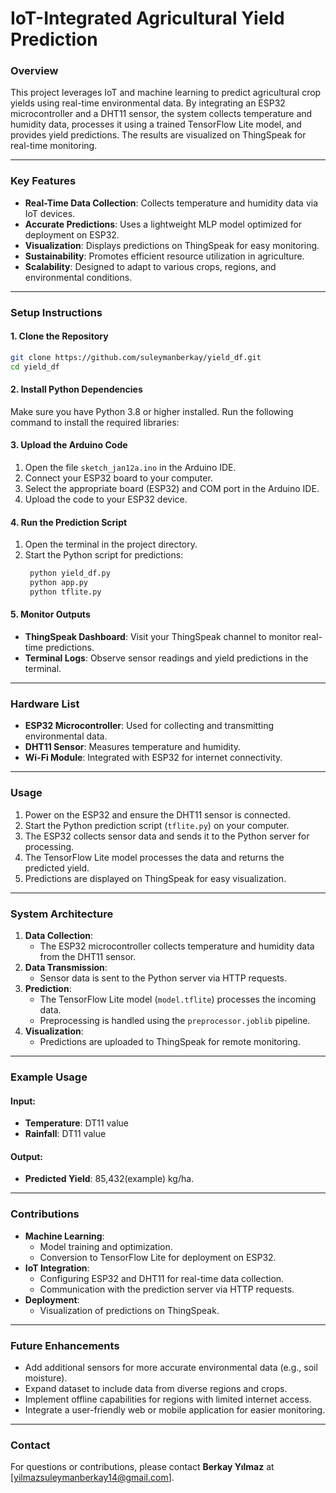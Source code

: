 # IoT-Integrated Agricultural Yield Prediction

### Overview
This project leverages IoT and machine learning to predict agricultural crop yields using real-time environmental data. By integrating an ESP32 microcontroller and a DHT11 sensor, the system collects temperature and humidity data, processes it using a trained TensorFlow Lite model, and provides yield predictions. The results are visualized on ThingSpeak for real-time monitoring.

---

### Key Features
- **Real-Time Data Collection**: Collects temperature and humidity data via IoT devices.
- **Accurate Predictions**: Uses a lightweight MLP model optimized for deployment on ESP32.
- **Visualization**: Displays predictions on ThingSpeak for easy monitoring.
- **Sustainability**: Promotes efficient resource utilization in agriculture.
- **Scalability**: Designed to adapt to various crops, regions, and environmental conditions.

---

### Setup Instructions

#### **1. Clone the Repository**
```bash
git clone https://github.com/suleymanberkay/yield_df.git
cd yield_df
```

#### **2. Install Python Dependencies**
Make sure you have Python 3.8 or higher installed. Run the following command to install the required libraries:

#### **3. Upload the Arduino Code**
1. Open the file `sketch_jan12a.ino` in the Arduino IDE.
2. Connect your ESP32 board to your computer.
3. Select the appropriate board (ESP32) and COM port in the Arduino IDE.
4. Upload the code to your ESP32 device.

#### **4. Run the Prediction Script**
1. Open the terminal in the project directory.
2. Start the Python script for predictions:
   ```bash
    python yield_df.py
    python app.py
    python tflite.py

   ```

#### **5. Monitor Outputs**
- **ThingSpeak Dashboard**: Visit your ThingSpeak channel to monitor real-time predictions.
- **Terminal Logs**: Observe sensor readings and yield predictions in the terminal.

---

### Hardware List
- **ESP32 Microcontroller**: Used for collecting and transmitting environmental data.
- **DHT11 Sensor**: Measures temperature and humidity.
- **Wi-Fi Module**: Integrated with ESP32 for internet connectivity.

---

### Usage
1. Power on the ESP32 and ensure the DHT11 sensor is connected.
2. Start the Python prediction script (`tflite.py`) on your computer.
3. The ESP32 collects sensor data and sends it to the Python server for processing.
4. The TensorFlow Lite model processes the data and returns the predicted yield.
5. Predictions are displayed on ThingSpeak for easy visualization.

---

### System Architecture
1. **Data Collection**:
   - The ESP32 microcontroller collects temperature and humidity data from the DHT11 sensor.
2. **Data Transmission**:
   - Sensor data is sent to the Python server via HTTP requests.
3. **Prediction**:
   - The TensorFlow Lite model (`model.tflite`) processes the incoming data.
   - Preprocessing is handled using the `preprocessor.joblib` pipeline.
4. **Visualization**:
   - Predictions are uploaded to ThingSpeak for remote monitoring.

---

### Example Usage
#### Input:
- **Temperature**: DT11 value
- **Rainfall**: DT11 value

#### Output:
- **Predicted Yield**: 85,432(example) kg/ha.

---

### Contributions
- **Machine Learning**:
  - Model training and optimization.
  - Conversion to TensorFlow Lite for deployment on ESP32.
- **IoT Integration**:
  - Configuring ESP32 and DHT11 for real-time data collection.
  - Communication with the prediction server via HTTP requests.
- **Deployment**:
  - Visualization of predictions on ThingSpeak.

---

### Future Enhancements
- Add additional sensors for more accurate environmental data (e.g., soil moisture).
- Expand dataset to include data from diverse regions and crops.
- Implement offline capabilities for regions with limited internet access.
- Integrate a user-friendly web or mobile application for easier monitoring.

---

### Contact
For questions or contributions, please contact **Berkay Yılmaz** at [yilmazsuleymanberkay14@gmail.com].
